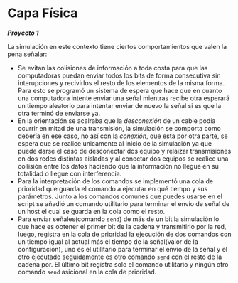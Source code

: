 # Capa Física
***Proyecto 1***

La simulación en este contexto tiene ciertos comportamientos que valen la pena señalar:
+ Se evitan las colisiones de información a toda costa para que las computadoras puedan enviar todos los bits de forma consecutiva sin interupciones y recivirlos el resto de los elementos de la misma forma. Para esto se programó un sistema de espera que hace que en cuanto una computadora intente enviar una señal mientras recibe otra esperará un tiempo aleatorio para intentar enviar de nuevo la señal si es que la otra terminó de enviarse ya.
+ En la orientación se acalraba que la *desconexión* de un cable podía ocurrir en mitad de una transmisión, la simulación se comporta como debería en ese caso, no así con la *conexión*, que esta por otra parte, se espera que se realice unicamente al inicio de la simulación ya que puede darse el caso de desconectar dos equipo y relaizar transmisiones en dos redes distintas aisladas y al conectar dos equipos se realice una collisión entre los datos haciendo que la información no llegue en su totalidad o llegue con interferencia.
+ Para la interpretación de los comandos se implementó una cola de prioridad que guarda el comando a ejecutar en qué tiempo y sus parámetros. Junto a los comandos comunes que puedes usarse en el script se añadió un comando utilitario para terminar el envío de señal de un host el cual se guarda en la cola como el resto.
+ Para enviar señales(comando `send`) de más de un bit la simulación lo que hace es obtener el primer bit de la cadena y transmitirlo por la red, luego, registra en la cola de prioridad la ejecución de dos comandos con un tiempo igual al actual más el tiempo de la señal(valor de la configuración), uno es el utilitario para terminar el envío de la señal y el otro ejecutado seguidamente es otro comando `send` con el resto de la cadena por. El último bit registra solo el comando utilitario y ningún otro comando `send` asicional en la cola de prioridad.